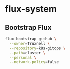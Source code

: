 # flux-system

## Bootstrap Flux

```bash
flux bootstrap github \
  --owner=Truxnell \
  --repository=k8s-gitops \
  --path=cluster \
  --personal \
  --network-policy=false
```

